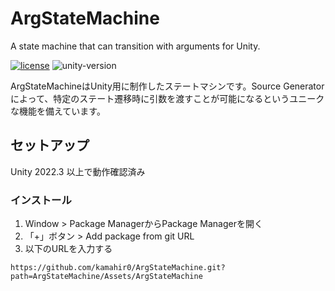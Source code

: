 # ArgStateMachine
A state machine that can transition with arguments for Unity.

[![license](https://img.shields.io/badge/LICENSE-MIT-green.svg)](LICENSE)
![unity-version](https://img.shields.io/badge/unity-2022.3+-000.svg)

ArgStateMachineはUnity用に制作したステートマシンです。Source Generatorによって、特定のステート遷移時に引数を渡すことが可能になるというユニークな機能を備えています。

## セットアップ
Unity 2022.3 以上で動作確認済み

### インストール
1. Window > Package ManagerからPackage Managerを開く
2. 「+」ボタン > Add package from git URL
3. 以下のURLを入力する

```
https://github.com/kamahir0/ArgStateMachine.git?path=ArgStateMachine/Assets/ArgStateMachine
```
